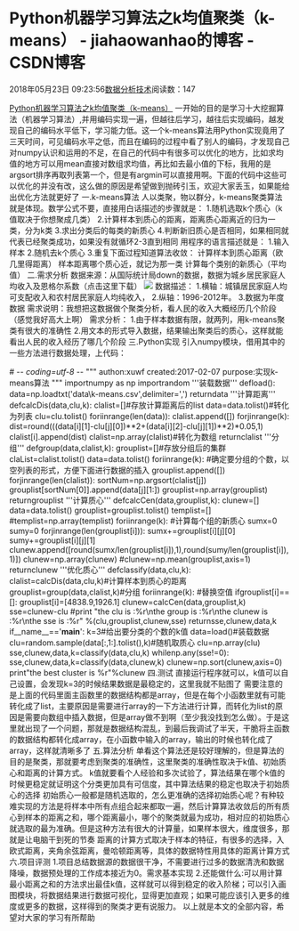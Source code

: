 
# Python机器学习算法之k均值聚类（k-means） - jiahaowanhao的博客 - CSDN博客


2018年05月23日 09:23:56[数据分析技术](https://me.csdn.net/jiahaowanhao)阅读数：147


[Python机器学习算法之k均值聚类（k-means）](http://cda.pinggu.org/view/25625.html)
一开始的目的是学习十大挖掘算法（机器学习算法）,并用编码实现一遍，但越往后学习，越往后实现编码，越发现自己的编码水平低下，学习能力低。这一个k-means算法用Python实现竟用了三天时间，可见编码水平之低，而且在编码的过程中看了别人的编码，才发现自己对numpy认识和运用的不足，在自己的代码中有很多可以优化的地方，比如求均值的地方可以用mean直接对数组求均值，再比如去最小值的下标，我用的是argsort排序再取列表第一个，但是有argmin可以直接用啊。下面的代码中这些可以优化的并没有改，这么做的原因是希望做到抛砖引玉，欢迎大家丢玉，如果能给出优化方法就更好了
一.k-means算法
人以类聚，物以群分，k-means聚类算法就是体现。数学公式不要，直接用白话描述的步骤就是：
1.随机选取k个质心（k值取决于你想聚成几类）
2.计算样本到质心的距离，距离质心距离近的归为一类，分为k类
3.求出分类后的每类的新质心
4.判断新旧质心是否相同，如果相同就代表已经聚类成功，如果没有就循环2-3直到相同
用程序的语言描述就是：
1.输入样本
2.随机去k个质心
3.重复下面过程知道算法收敛：
计算样本到质心距离（欧几里得距离）
样本距离哪个质心近，就记为那一类
计算每个类别的新质心（平均值）
二.需求分析
数据来源：从国际统计局down的数据，数据为城乡居民家庭人均收入及恩格尔系数（点击这里下载）
![](https://files.jb51.net/file_images/article/201802/2018223100704760.jpg?201812310717)
数据描述：
1.横轴：城镇居民家庭人均可支配收入和农村居民家庭人均纯收入，
2.纵轴：1996-2012年。
3.数据为年度数据
需求说明：我想把这数据做个聚类分析，看人民的收入大概经历几个阶段（感觉我好高大上啊）
需求分析：
1.由于样本数据有限，就两列，用k-means聚类有很大的准确性
2.用文本的形式导入数据，结果输出聚类后的质心，这样就能看出人民的收入经历了哪几个阶段
三.Python实现
引入numpy模块，借用其中的一些方法进行数据处理，上代码：

\# -*- coding=utf-8 -*-
"""
authon:xuwf
created:2017-02-07
purpose:实现k-means算法
"""
importnumpy as np
importrandom
'''装载数据'''
defload():
data=np.loadtxt('data\k-means.csv',delimiter=',')
returndata
'''计算距离'''
defcalcDis(data,clu,k):
clalist=[]\#存放计算距离后的list
data=data.tolist()\#转化为列表
clu=clu.tolist()
foriinrange(len(data)):
clalist.append([])
forjinrange(k):
dist=round(((data[i][1]-clu[j][0])**2+(data[i][2]-clu[j][1])**2)*0.05,1)
clalist[i].append(dist)
clalist=np.array(clalist)\#转化为数组
returnclalist
'''分组'''
defgroup(data,clalist,k):
grouplist=[]\#存放分组后的集群
claList=clalist.tolist()
data=data.tolist()
foriinrange(k):
\#确定要分组的个数，以空列表的形式，方便下面进行数据的插入
grouplist.append([])
forjinrange(len(clalist)):
sortNum=np.argsort(clalist[j])
grouplist[sortNum[0]].append(data[j][1:])
grouplist=np.array(grouplist)
returngrouplist
'''计算质心'''
defcalcCen(data,grouplist,k):
clunew=[]
data=data.tolist()
grouplist=grouplist.tolist()
templist=[]
\#templist=np.array(templist)
foriinrange(k):
\#计算每个组的新质心
sumx=0
sumy=0
forjinrange(len(grouplist[i])):
sumx+=grouplist[i][j][0]
sumy+=grouplist[i][j][1]
clunew.append([round(sumx/len(grouplist[i]),1),round(sumy/len(grouplist[i]),1)])
clunew=np.array(clunew)
\#clunew=np.mean(grouplist,axis=1)
returnclunew
'''优化质心'''
defclassify(data,clu,k):
clalist=calcDis(data,clu,k)\#计算样本到质心的距离
grouplist=group(data,clalist,k)\#分组
foriinrange(k):
\#替换空值
ifgrouplist[i]==[]:
grouplist[i]=[4838.9,1926.1]
clunew=calcCen(data,grouplist,k)
sse=clunew-clu
\#print "the clu is :%r\nthe group is :%r\nthe clunew is :%r\nthe sse is :%r" %(clu,grouplist,clunew,sse)
returnsse,clunew,data,k
if__name__=='__main__':
k=3\#给出要分类的个数的k值
data=load()\#装载数据
clu=random.sample(data[:,1:].tolist(),k)\#随机取质心
clu=np.array(clu)
sse,clunew,data,k=classify(data,clu,k)
whilenp.any(sse!=0):
sse,clunew,data,k=classify(data,clunew,k)
clunew=np.sort(clunew,axis=0)
print"the best cluster is %r"%clunew
四.测试
直接运行程序就可以，k值可以自己设置，会发现k=3的时候结果数据是最稳定的，这里我就不贴图了
需要注意的是上面的代码里面主函数里的数据结构都是array，但是在每个小函数里就有可能转化成了list，主要原因是需要进行array的一下方法进行计算，而转化为list的原因是需要向数组中插入数据，但是array做不到啊（至少我没找到怎么做）。于是这里就出现了一个问题，那就是数据结构混乱，到最后我调试了半天，干脆将主函数的数据结构都转化成array，在小函数中输入的array，输出的时候也转化成了array，这样就清晰多了
五.算法分析
单看这个算法还是较好理解的，但是算法的目的是聚类，那就要考虑到聚类的准确性，这里聚类的准确性取决于k值、初始质心和距离的计算方式。
k值就要看个人经验和多次试验了，算法结果在哪个k值的时候更稳定就证明这个分类更加具有可信度，其中算法结果的稳定也取决于初始质心的选择
初始质心一般都是随机选取的，怎么更准确的选择初始质心呢？有种较难实现的方法是将样本中所有点组合起来都取一遍，然后计算算法收敛后的所有质心到样本的距离之和，哪个距离最小，哪个的聚类就最为成功，相对应的初始质心就选取的最为准确。但是这种方法有很大的计算量，如果样本很大，维度很多，那就是让电脑干到死的节奏
距离的计算方式取决于样本的特征，有很多的选择，入欧式距离，夹角余弦距离，曼哈顿距离等，具体的数据特性用具体的距离计算方式
六.项目评测
1.项目总结数据源的数据很干净，不需要进行过多的数据清洗和数据降噪，数据预处理的工作成本接近为0。需求基本实现
2.还能做什么:可以用计算最小距离之和的方法求出最佳k值，这样就可以得到稳定的收入阶梯；可以引入画图模块，将数据结果进行数据可视化，显得更加直观；如果可能应该引入更多的维度或更多的数据，这样得到的聚类才更有说服力。
以上就是本文的全部内容，希望对大家的学习有所帮助


